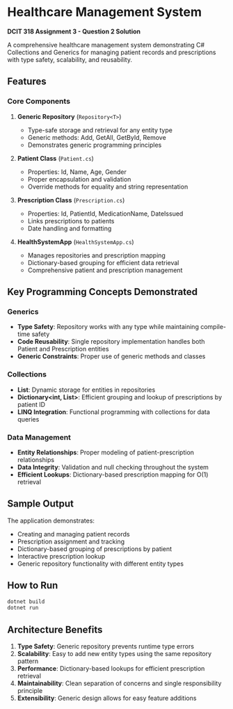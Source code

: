# Healthcare Management System

**DCIT 318 Assignment 3 - Question 2 Solution**

A comprehensive healthcare management system demonstrating C# Collections and Generics for managing patient records and prescriptions with type safety, scalability, and reusability.

## Features

### Core Components

1. **Generic Repository** (`Repository<T>`)
   - Type-safe storage and retrieval for any entity type
   - Generic methods: Add, GetAll, GetById, Remove
   - Demonstrates generic programming principles

2. **Patient Class** (`Patient.cs`)
   - Properties: Id, Name, Age, Gender
   - Proper encapsulation and validation
   - Override methods for equality and string representation

3. **Prescription Class** (`Prescription.cs`)
   - Properties: Id, PatientId, MedicationName, DateIssued
   - Links prescriptions to patients
   - Date handling and formatting

4. **HealthSystemApp** (`HealthSystemApp.cs`)
   - Manages repositories and prescription mapping
   - Dictionary-based grouping for efficient data retrieval
   - Comprehensive patient and prescription management

## Key Programming Concepts Demonstrated

### Generics
- **Type Safety**: Repository<T> works with any type while maintaining compile-time safety
- **Code Reusability**: Single repository implementation handles both Patient and Prescription entities
- **Generic Constraints**: Proper use of generic methods and classes

### Collections
- **List<T>**: Dynamic storage for entities in repositories
- **Dictionary<int, List<Prescription>>**: Efficient grouping and lookup of prescriptions by patient ID
- **LINQ Integration**: Functional programming with collections for data queries

### Data Management
- **Entity Relationships**: Proper modeling of patient-prescription relationships
- **Data Integrity**: Validation and null checking throughout the system
- **Efficient Lookups**: Dictionary-based prescription mapping for O(1) retrieval

## Sample Output

The application demonstrates:
- Creating and managing patient records
- Prescription assignment and tracking
- Dictionary-based grouping of prescriptions by patient
- Interactive prescription lookup
- Generic repository functionality with different entity types

## How to Run

```bash
dotnet build
dotnet run
```

## Architecture Benefits

1. **Type Safety**: Generic repository prevents runtime type errors
2. **Scalability**: Easy to add new entity types using the same repository pattern
3. **Performance**: Dictionary-based lookups for efficient prescription retrieval
4. **Maintainability**: Clean separation of concerns and single responsibility principle
5. **Extensibility**: Generic design allows for easy feature additions

